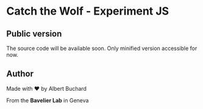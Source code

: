 # Catch the Wolf - Experiment JS

## Public version
The source code will be available soon. Only minified version accessible for now.

## Author
Made with ❤️ by Albert Buchard

From the **Bavelier Lab** in Geneva
